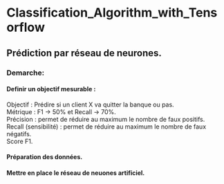 # Classification_Algorithm_with_Tensorflow

## Prédiction par réseau de neurones.
### Demarche: 
#### Definir un objectif mesurable : 
Objectif : Prédire si un client X va quitter la banque ou pas. \
Métrique : F1 -> 50% et Recall -> 70%. \
Précision : permet de réduire au maximum le nombre de faux positifs.\
Recall (sensibilité) : permet de réduire au maximum le nombre de faux négatifs.\
Score F1.

#### Préparation des données.
#### Mettre en place le réseau de neuones artificiel.
